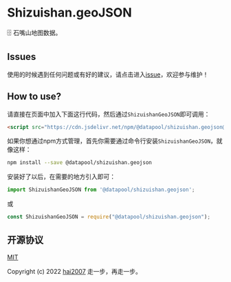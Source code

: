 # Shizuishan.geoJSON
🗄️ 石嘴山地图数据。

## Issues
使用的时候遇到任何问题或有好的建议，请点击进入[issue](https://github.com/hai2007/datapool/issues)，欢迎参与维护！

## How to use?

请直接在页面中加入下面这行代码，然后通过```ShizuishanGeoJSON```即可调用：

```html
<script src="https://cdn.jsdelivr.net/npm/@datapool/shizuishan.geojson@1"></script>
```

如果你想通过npm方式管理，首先你需要通过命令行安装``````ShizuishanGeoJSON``````，就像这样：

```bash
npm install --save @datapool/shizuishan.geojson
```

安装好了以后，在需要的地方引入即可：

```js
import ShizuishanGeoJSON from '@datapool/shizuishan.geojson';
```

或

```js
const ShizuishanGeoJSON = require("@datapool/shizuishan.geojson");
```

开源协议
---------------------------------------
[MIT](https://github.com/hai2007/datapool/blob/master/LICENSE)

Copyright (c) 2022 [hai2007](https://hai2007.gitee.io/sweethome/) 走一步，再走一步。
